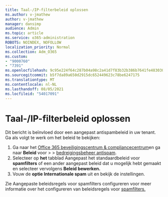 ```yaml
---
title: Taal-/IP-filterbeleid oplossen
ms.author: v-jmathew
author: v-jmathew
manager: dansimp
audience: Admin
ms.topic: article
ms.service: o365-administration
ROBOTS: NOINDEX, NOFOLLOW
localization_priority: Normal
ms.collection: Adm_O365
ms.custom:
- "9000760"
- "7391"
ms.openlocfilehash: 9c95e224f64c287b04a98c2a41d7f83b32b386b7641fe483030fa8cc931855a8
ms.sourcegitcommit: b5f7da89a650d2915dc652449623c78be6247175
ms.translationtype: MT
ms.contentlocale: nl-NL
ms.lasthandoff: 08/05/2021
ms.locfileid: "54017091"
---
```

# <a name="fix-languageip-filter-policy"></a>Taal-/IP-filterbeleid oplossen

Dit bericht is beïnvloed door een aangepast antispambeleid in uw tenant. Ga als volgt te werk om het beleid te bekijken:

1. Ga naar het [Office 365 beveiligingscentrum & compliancecentrum](https://go.microsoft.com/fwlink/p/?linkid=2077143)en ga naar **Beleid** voor  >    >  [bedreigingsbeheer antispam](https://go.microsoft.com/fwlink/?linkid=2101518).
2. Selecteer op **het** tabblad Aangepast het standaardbeleid voor **spamfilters** of een ander aangepast beleid dat u mogelijk hebt gemaakt en selecteer vervolgens **Beleid bewerken.**
3. Vouw de **optie Internationale spam** uit en bekijk de instellingen.

Zie Aangepaste beleidsregels voor spamfilters configureren voor meer informatie over het configureren van beleidsregels voor [spamfilters.](https://go.microsoft.com/fwlink/?linkid=2101054)
